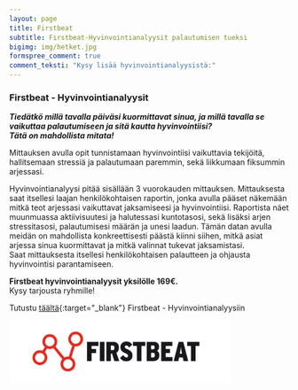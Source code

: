 ```yaml
---
layout: page
title: Firstbeat
subtitle: Firstbeat-Hyvinvointianalyysit palautumisen tueksi
bigimg: img/hetket.jpg
formspree_comment: true
comment_teksti: "Kysy lisää hyvinvointianalyysistä:"
---
```


### Firstbeat - Hyvinvointianalyysit

***Tiedätkö millä tavalla päiväsi kuormittavat sinua, ja millä tavalla se vaikuttaa palautumiseen ja sitä kautta hyvinvointiisi?  
Tätä on mahdollista mitata!***

Mittauksen avulla opit tunnistamaan hyvinvointiisi vaikuttavia tekijöitä, hallitsemaan stressiä ja palautumaan paremmin, sekä liikkumaan fiksummin arjessasi.

Hyvinvointianalyysi pitää sisällään 3 vuorokauden mittauksen. Mittauksesta saat itsellesi laajan henkilökohtaisen raportin, jonka avulla pääset näkemään mitkä teot arjessasi vaikuttavat jaksamiseesi ja hyvinvointiisi.  Raportista näet muunmuassa aktiivisuutesi ja halutessasi kuntotasosi, sekä lisäksi arjen stressitasosi, palautumisesi määrän ja unesi laadun. Tämän datan avulla meidän on  mahdollista konkreettisesti päästä kiinni siihen, mitkä asiat arjessa sinua kuormittavat ja mitkä valinnat tukevat jaksamistasi.  
Saat mittauksesta itsellesi henkilökohtaisen palautteen ja ohjausta hyvinvointisi parantamiseen.

**Firstbeat hyvinvointianalyysit yksilölle 169€.**  
Kysy tarjousta ryhmille!

Tutustu [täältä](https://www.firstbeat.com/fi/tyo-ja-hyvinvointi/hyvinvointianalyysi/){:target="_blank"} Firstbeat - Hyvinvointianalyysiin



<img src="/img/firstbeat_logo.jpg" alt="Firstbeat" width="400" class="center-block"/> 

